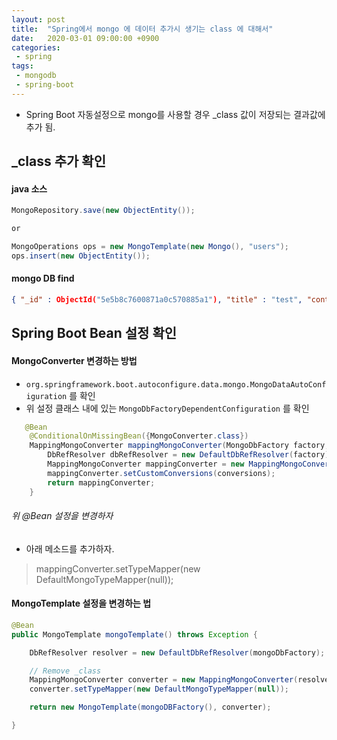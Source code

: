 ```yaml
---
layout: post
title:  "Spring에서 mongo 에 데이터 추가시 생기는 class 에 대해서"
date:   2020-03-01 09:00:00 +0900
categories:
 - spring
tags: 
 - mongodb
 - spring-boot
---
```


- Spring Boot 자동설정으로 mongo를 사용할 경우 _class 값이 저장되는 결과값에 추가 됨.

## _class 추가 확인 

#### java 소스

```java
MongoRepository.save(new ObjectEntity());

or

MongoOperations ops = new MongoTemplate(new Mongo(), "users");
ops.insert(new ObjectEntity());

```

#### mongo DB find
```json
{ "_id" : ObjectId("5e5b8c7600871a0c570885a1"), "title" : "test", "content" : "content!!", "_class" : "kr.geun.sample.ObjectEntity" }
```

## Spring Boot Bean 설정 확인

#### MongoConverter 변경하는 방법
- `org.springframework.boot.autoconfigure.data.mongo.MongoDataAutoConfiguration` 를 확인
- 위 설정 클래스 내에 있는 `MongoDbFactoryDependentConfiguration` 를 확인

```java
   @Bean
    @ConditionalOnMissingBean({MongoConverter.class})
    MappingMongoConverter mappingMongoConverter(MongoDbFactory factory, MongoMappingContext context, MongoCustomConversions conversions) {
        DbRefResolver dbRefResolver = new DefaultDbRefResolver(factory);
        MappingMongoConverter mappingConverter = new MappingMongoConverter(dbRefResolver, context);
        mappingConverter.setCustomConversions(conversions);
        return mappingConverter;
    }
```

###### 위 @Bean 설정을 변경하자
- 아래 메소드를 추가하자.

> mappingConverter.setTypeMapper(new DefaultMongoTypeMapper(null)); 


#### MongoTemplate 설정을 변경하는 법
```java
@Bean
public MongoTemplate mongoTemplate() throws Exception {

    DbRefResolver resolver = new DefaultDbRefResolver(mongoDbFactory);

    // Remove _class
    MappingMongoConverter converter = new MappingMongoConverter(resolver, new MongoMappingContext());
    converter.setTypeMapper(new DefaultMongoTypeMapper(null));

    return new MongoTemplate(mongoDBFactory(), converter);

}
```
